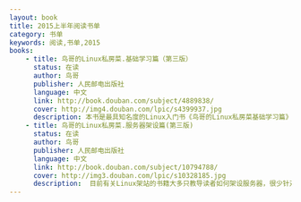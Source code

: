 ```yaml
---
layout: book
title: 2015上半年阅读书单
category: 书单
keywords: 阅读,书单,2015
books: 
    - title: 鸟哥的Linux私房菜.基础学习篇（第三版）
      status: 在读
      author: 鸟哥  
      publisher: 人民邮电出版社
      language: 中文
      link: http://book.douban.com/subject/4889838/
      cover: http://img4.douban.com/lpic/s4399937.jpg
      description: 本书是最具知名度的Linux入门书《鸟哥的Linux私房菜基础学习篇》的最新版，全面而详细地介绍了Linux操作系统。
    - title: 鸟哥的Linux私房菜.服务器架设篇(第三版)
      status: 在读
      author: 鸟哥
      publisher: 人民邮电出版社
      language: 中文
      link: http://book.douban.com/subject/10794788/
      cover: http://img3.douban.com/lpic/s10328185.jpg
      description:  目前有关Linux架站的书籍大多只教导读者如何架设服务器，很少针对服务器的维护与管理，以及发生问题时的应对策略加以说明，以至于一旦服务器遭受攻击，眼见的就是一场手忙脚乱。因此，作者先从系统基础以及网络基础讲起，再谈到网络攻击与防火墙防护主机后，才进入服务器的架设。
---
```

